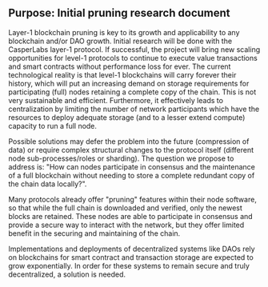 
## Purpose: Initial pruning research document

Layer-1 blockchain pruning is key to its growth and applicability to any blockchain and/or DAO growth. Initial research will be done with the CasperLabs layer-1 protocol.
If successful, the project will bring new scaling opportunities for level-1 protocols to continue to execute value transactions and smart contracts without performance loss for ever. The current technological reality is that level-1 blockchains will carry forever their history, which will put an increasing demand on storage requirements for participating (full) nodes retaining a complete copy of the chain. This is not very sustainable and efficient. Furthermore, it effectively leads to centralization by limiting the number of network participants which have the resources to deploy adequate storage (and to a lesser extend compute) capacity to run a full node.

Possible solutions may defer the problem into the future (compression of data) or require complex structural changes to the protocol itself (different node sub-processes/roles or sharding). The question we propose to address is:  "How can nodes participate in consensus and the maintenance of a full blockchain without needing to store a complete redundant copy of the chain data locally?".

Many protocols already offer "pruning" features within their node software, so that while the full chain is downloaded and verified, only the newest blocks are retained. These nodes are able to participate in consensus and provide a secure way to interact with the network, but they offer limited benefit in the securing and maintaining of the chain.

Implementations and deployments of decentralized systems like DAOs rely on blockchains for smart contract and transaction storage are expected to grow exponentially. In order for these systems to remain secure and truly decentralized, a solution is needed.